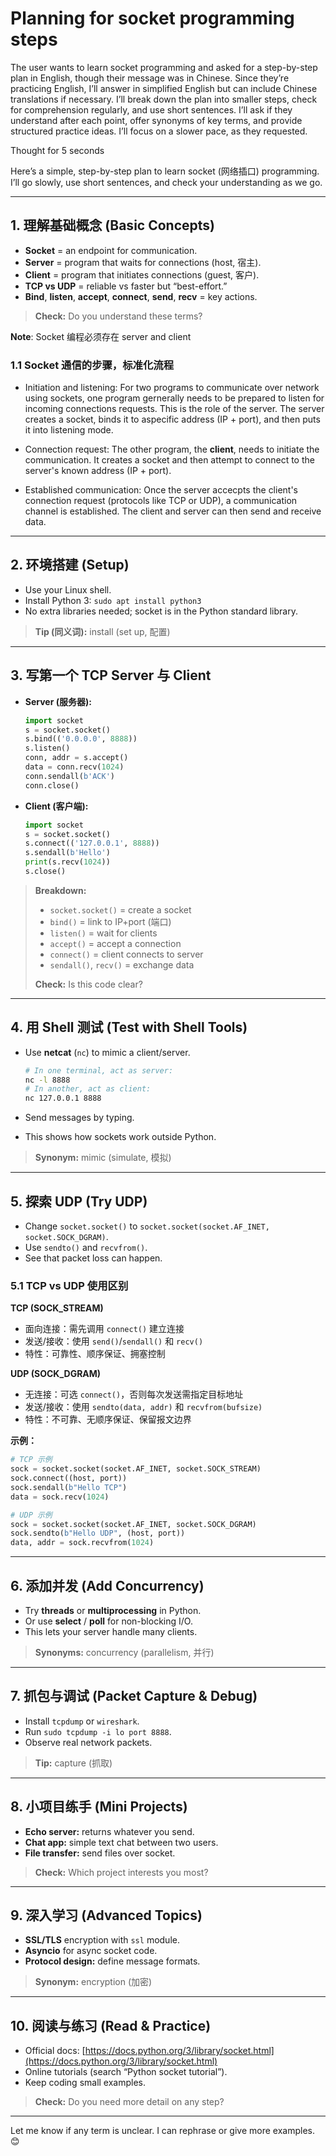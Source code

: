 # Planning for socket programming steps

The user wants to learn socket programming and asked for a step-by-step plan in English, though their message was in Chinese. Since they’re practicing English, I’ll answer in simplified English but can include Chinese translations if necessary. I’ll break down the plan into smaller steps, check for comprehension regularly, and use short sentences. I’ll ask if they understand after each point, offer synonyms of key terms, and provide structured practice ideas. I’ll focus on a slower pace, as they requested.


Thought for 5 seconds


Here’s a simple, step-by-step plan to learn socket (网络插口) programming.  I’ll go slowly, use short sentences, and check your understanding as we go.

---

## 1. 理解基础概念 (Basic Concepts)

* **Socket** = an endpoint for communication.
* **Server** = program that waits for connections (host, 宿主).
* **Client** = program that initiates connections (guest, 客户).
* **TCP vs UDP** = reliable vs faster but “best-effort.”
* **Bind**, **listen**, **accept**, **connect**, **send**, **recv** = key actions.

> **Check:** Do you understand these terms?

**Note**: Socket 编程必须存在 server and client

### 1.1 Socket 通信的步骤，标准化流程

* Initiation and listening: For two programs to communicate over network using sockets, one program gernerally needs to be prepared to listen for incoming connections requests. This is the role of the server. The server creates a socket, binds it to aspecific address (IP + port), and then puts it into listening mode.

* Connection request: The other program, the **client**, needs to initiate the communication. It creates a socket and then attempt to connect to the server's known address (IP + port).

* Established communication: Once the server accecpts the client's connection request (protocols like TCP or UDP), a communication channel is established. The client and server can then send and receive data.

---

## 2. 环境搭建 (Setup)

* Use your Linux shell.
* Install Python 3: `sudo apt install python3`
* No extra libraries needed; socket is in the Python standard library.

> **Tip (同义词):** install (set up, 配置)

---

## 3. 写第一个 TCP Server 与 Client

* **Server (服务器):**

  ```python
  import socket
  s = socket.socket()
  s.bind(('0.0.0.0', 8888))
  s.listen()
  conn, addr = s.accept()
  data = conn.recv(1024)
  conn.sendall(b'ACK')
  conn.close()
  ```
* **Client (客户端):**

  ```python
  import socket
  s = socket.socket()
  s.connect(('127.0.0.1', 8888))
  s.sendall(b'Hello')
  print(s.recv(1024))
  s.close()
  ```

> **Breakdown:**
>
> * `socket.socket()` = create a socket
> * `bind()` = link to IP+port (端口)
> * `listen()` = wait for clients
> * `accept()` = accept a connection
> * `connect()` = client connects to server
> * `sendall()`, `recv()` = exchange data
>
> **Check:** Is this code clear?

---

## 4. 用 Shell 测试 (Test with Shell Tools)

* Use **netcat** (`nc`) to mimic a client/server.

  ```bash
  # In one terminal, act as server:
  nc -l 8888
  # In another, act as client:
  nc 127.0.0.1 8888
  ```
* Send messages by typing.
* This shows how sockets work outside Python.

> **Synonym:** mimic (simulate, 模拟)

---

## 5. 探索 UDP (Try UDP)

* Change `socket.socket()` to `socket.socket(socket.AF_INET, socket.SOCK_DGRAM)`.
* Use `sendto()` and `recvfrom()`.
* See that packet loss can happen.

### 5.1 TCP vs UDP 使用区别

**TCP (SOCK_STREAM)**

- 面向连接：需先调用 `connect()` 建立连接
- 发送/接收：使用 `send()`/`sendall()` 和 `recv()`
- 特性：可靠性、顺序保证、拥塞控制

**UDP (SOCK_DGRAM)**

- 无连接：可选 `connect()`，否则每次发送需指定目标地址
- 发送/接收：使用 `sendto(data, addr)` 和 `recvfrom(bufsize)`
- 特性：不可靠、无顺序保证、保留报文边界

**示例：**
```python
# TCP 示例
sock = socket.socket(socket.AF_INET, socket.SOCK_STREAM)
sock.connect((host, port))
sock.sendall(b"Hello TCP")
data = sock.recv(1024)

# UDP 示例
sock = socket.socket(socket.AF_INET, socket.SOCK_DGRAM)
sock.sendto(b"Hello UDP", (host, port))
data, addr = sock.recvfrom(1024)
```

---

## 6. 添加并发 (Add Concurrency)

* Try **threads** or **multiprocessing** in Python.
* Or use **select** / **poll** for non-blocking I/O.
* This lets your server handle many clients.

> **Synonyms:** concurrency (parallelism, 并行)

---

## 7. 抓包与调试 (Packet Capture & Debug)

* Install `tcpdump` or `wireshark`.
* Run `sudo tcpdump -i lo port 8888`.
* Observe real network packets.

> **Tip:** capture (抓取)

---

## 8. 小项目练手 (Mini Projects)

* **Echo server:** returns whatever you send.
* **Chat app:** simple text chat between two users.
* **File transfer:** send files over socket.

> **Check:** Which project interests you most?

---

## 9. 深入学习 (Advanced Topics)

* **SSL/TLS** encryption with `ssl` module.
* **Asyncio** for async socket code.
* **Protocol design:** define message formats.

> **Synonym:** encryption (加密)

---

## 10. 阅读与练习 (Read & Practice)

* Official docs: [https://docs.python.org/3/library/socket.html](https://docs.python.org/3/library/socket.html)
* Online tutorials (search “Python socket tutorial”).
* Keep coding small examples.

> **Check:** Do you need more detail on any step?

---

Let me know if any term is unclear.  I can rephrase or give more examples.  😊
